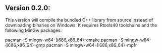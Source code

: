 
## Version 0.2.0:

This version will compile the bundled C++ library from source instead of downloading binaries on Windows. It requires Rtools40 toolchains and the following MinGw packages:

 pacman -S mingw-w64-{i686,x86_64}-cmake
 pacman -S mingw-w64-{i686,x86_64}-gmp
 pacman -S mingw-w64-{i686,x86_64}-mpfr
